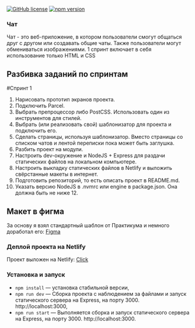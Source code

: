 [![GitHub license](https://img.shields.io/badge/license-MIT-blue.svg)](https://github.com/facebook/react/blob/main/LICENSE) [![npm version](https://img.shields.io/npm/v/react.svg?style=flat)](https://www.npmjs.com/package/react)

### Чат
Чат - это веб-приложение, в котором пользователи смогут общаться друг с другом или создавать общие чаты. Также пользователи могут обмениваться изображениями.
1 спринт включает в себя использование только HTML и CSS

## Разбивка заданий по спринтам
#Спринт 1
1. Нарисовать прототип экранов проекта.
2. Подключить Parcel.
3. Выбрать препроцессор либо PostCSS. Использовать один из инструментов для стилей.
4. Выбрать (или реализовать свой) шаблонизатор для проекта и подключить его.
5. Сделать страницы, используя шаблонизатор. Вместо страницы со списком чатов и лентой переписки пока может быть заглушка.
6. Разбить проект на модули.
7. Настроить dev-окружение и NodeJS + Express для раздачи статических файлов на локальном компьютере.
8. Настроить выкладку статических файлов в Netlify и выложить свёрстанные макеты в интернет.
9. Подготовить репозиторий, то есть описать проект в README.md.
10. Указать версию NodeJS в .nvmrc или engine в package.json. Она должна быть не ниже 12.

## Макет в фигма

За основу я взял стандартный шаблон от Практикума и немного доработал его: [Figma](https://www.figma.com/file/jF5fFFzgGOxQeB4CmKWTiE/Chat_external_link?type=design&node-id=0-1&t=GrREIknh3Q978BQU-0)

### Деплой проекта на Netlify

Проект выложен на Netlify: [Click](https://deploy--zingy-jalebi-9879af.netlify.app/)

### Установка и запуск

- `npm install` — установка стабильной версии,
- `npm run dev` — Сборка проекта с наблюдением за файлами и запуск статического сервера на Express, на порту 3000. http://localhost:3000,
- `npm run start` — Выполняется сборка и запуск статического сервера на Express, на порту 3000. http://localhost:3000.
